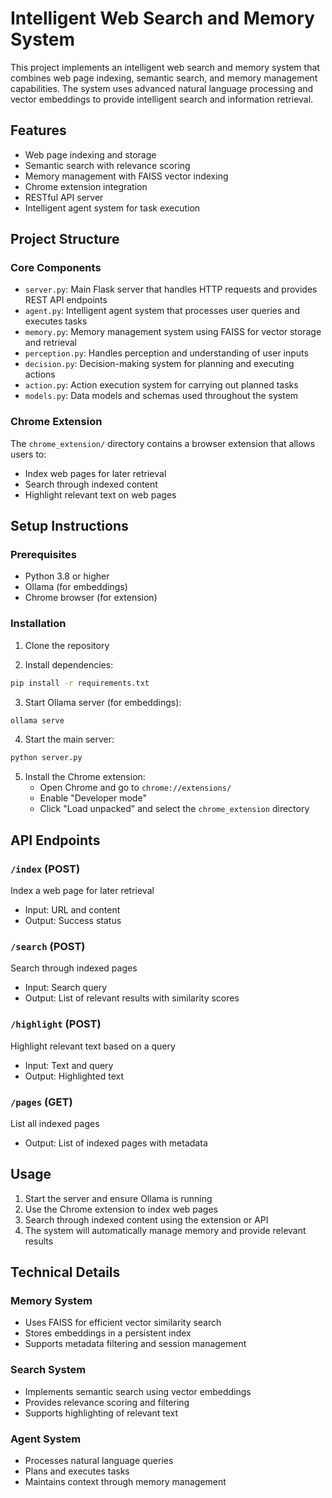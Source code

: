 # Intelligent Web Search and Memory System

This project implements an intelligent web search and memory system that combines web page indexing, semantic search, and memory management capabilities. The system uses advanced natural language processing and vector embeddings to provide intelligent search and information retrieval.

## Features

- Web page indexing and storage
- Semantic search with relevance scoring
- Memory management with FAISS vector indexing
- Chrome extension integration
- RESTful API server
- Intelligent agent system for task execution

## Project Structure

### Core Components

- `server.py`: Main Flask server that handles HTTP requests and provides REST API endpoints
- `agent.py`: Intelligent agent system that processes user queries and executes tasks
- `memory.py`: Memory management system using FAISS for vector storage and retrieval
- `perception.py`: Handles perception and understanding of user inputs
- `decision.py`: Decision-making system for planning and executing actions
- `action.py`: Action execution system for carrying out planned tasks
- `models.py`: Data models and schemas used throughout the system

### Chrome Extension

The `chrome_extension/` directory contains a browser extension that allows users to:
- Index web pages for later retrieval
- Search through indexed content
- Highlight relevant text on web pages

## Setup Instructions

### Prerequisites

- Python 3.8 or higher
- Ollama (for embeddings)
- Chrome browser (for extension)

### Installation

1. Clone the repository

2. Install dependencies:
```bash
pip install -r requirements.txt
```

3. Start Ollama server (for embeddings):
```bash
ollama serve
```

4. Start the main server:
```bash
python server.py
```

5. Install the Chrome extension:
   - Open Chrome and go to `chrome://extensions/`
   - Enable "Developer mode"
   - Click "Load unpacked" and select the `chrome_extension` directory

## API Endpoints

### `/index` (POST)
Index a web page for later retrieval
- Input: URL and content
- Output: Success status

### `/search` (POST)
Search through indexed pages
- Input: Search query
- Output: List of relevant results with similarity scores

### `/highlight` (POST)
Highlight relevant text based on a query
- Input: Text and query
- Output: Highlighted text

### `/pages` (GET)
List all indexed pages
- Output: List of indexed pages with metadata

## Usage

1. Start the server and ensure Ollama is running
2. Use the Chrome extension to index web pages
3. Search through indexed content using the extension or API
4. The system will automatically manage memory and provide relevant results

## Technical Details

### Memory System
- Uses FAISS for efficient vector similarity search
- Stores embeddings in a persistent index
- Supports metadata filtering and session management

### Search System
- Implements semantic search using vector embeddings
- Provides relevance scoring and filtering
- Supports highlighting of relevant text

### Agent System
- Processes natural language queries
- Plans and executes tasks
- Maintains context through memory management

